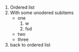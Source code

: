 1. Ordered list
2. With some unodered subitems
   - one
      1. w
      2. fsd
   - two
   - three
3. back to ordered list
